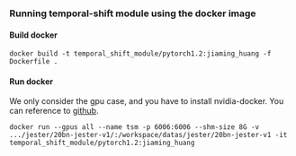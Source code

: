 ### Running temporal-shift module using the docker image

#### Build docker

`docker build -t temporal_shift_module/pytorch1.2:jiaming_huang -f Dockerfile .`

#### Run docker

We only consider the gpu case, and you have to install nvidia-docker. You can reference to [github](https://github.com/NVIDIA/nvidia-docker).

`docker run --gpus all --name tsm -p 6006:6006 --shm-size 8G -v .../jester/20bn-jester-v1/:/workspace/datas/jester/20bn-jester-v1 -it temporal_shift_module/pytorch1.2:jiaming_huang`
